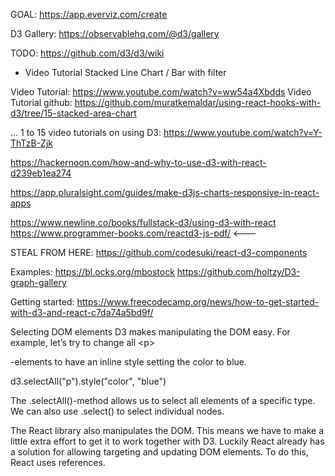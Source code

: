 GOAL: https://app.everviz.com/create

D3 Gallery:
https://observablehq.com/@d3/gallery




TODO:
https://github.com/d3/d3/wiki

- Video Tutorial Stacked Line Chart / Bar with filter 

Video Tutorial: https://www.youtube.com/watch?v=ww54a4Xbdds
Video Tutorial github: https://github.com/muratkemaldar/using-react-hooks-with-d3/tree/15-stacked-area-chart

... 1 to 15 video tutorials on using D3: https://www.youtube.com/watch?v=Y-ThTzB-Zjk


https://hackernoon.com/how-and-why-to-use-d3-with-react-d239eb1ea274

https://app.pluralsight.com/guides/make-d3js-charts-responsive-in-react-apps


https://www.newline.co/books/fullstack-d3/using-d3-with-react
https://www.programmer-books.com/reactd3-js-pdf/ <---



STEAL FROM HERE: https://github.com/codesuki/react-d3-components


Examples: 
https://bl.ocks.org/mbostock
https://github.com/holtzy/D3-graph-gallery


Getting started:
https://www.freecodecamp.org/news/how-to-get-started-with-d3-and-react-c7da74a5bd9f/


Selecting DOM elements
D3 makes manipulating the DOM easy. For example, let’s try to change all <p&gt;</p> -elements to have an inline style setting the color to blue.

d3.selectAll("p").style("color", "blue")

The .selectAll()-method allows us to select all elements of a specific type. We can also use .select() to select individual nodes.

The React library also manipulates the DOM. This means we have to make a little extra effort to get it to work together with D3. Luckily React already has a solution for allowing targeting and updating DOM elements. To do this, React uses references.